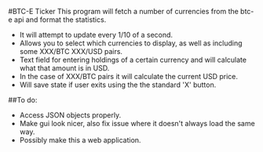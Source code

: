 #BTC-E Ticker
This program will fetch a number of currencies from the btc-e api and format the statistics. 
- It will attempt to update every 1/10 of a second. 
- Allows you to select which currencies to display, as well as including some XXX/BTC XXX/USD pairs.
- Text field for entering holdings of a certain currency and will calculate what that amount is in USD. 
- In the case of XXX/BTC pairs it will calculate the current USD price.
- Will save state if user exits using the the standard 'X' button.


##To do:
- Access JSON objects properly.
- Make gui look nicer, also fix issue where it doesn't always load the same way.
- Possibly make this a web application.
